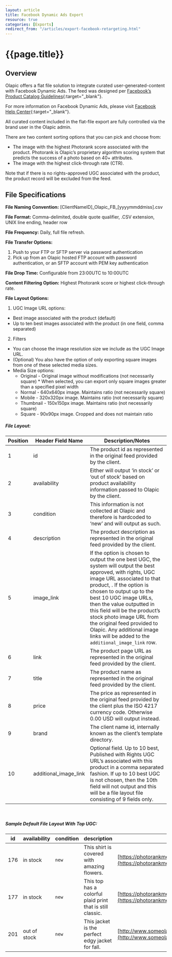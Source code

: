 ```yaml
---
layout: article
title: Facebook Dynamic Ads Export
resource: true
categories: [Exports]
redirect_from: "/articles/export-facebook-retargeting.html"
---
```


# {{page.title}}

## Overview

Olapic offers a flat file solution to integrate curated user-generated-content with Facebook Dynamic Ads. The feed was designed per [Facebook’s Product Catalog Guidelines](https://developers.facebook.com/docs/marketing-api/dynamic-product-ads/product-catalog){:target="_blank"}.

For more information on Facebook Dynamic Ads, please visit [Facebook Help Center](https://www.facebook.com/business/help/1754901084745017?helpref=faq_content){:target="_blank"}.

All curated content included in the flat-file export are fully controlled via the brand user in the Olapic admin.

There are two content sorting options that you can pick and choose from:
* The image with the highest Photorank score associated with the product. Photorank is Olapic’s proprietary algorithm scoring system that predicts the success of a photo based on 40+ attributes.
* The image with the highest click-through rate (CTR).

Note that if there is no rights-approved UGC associated with the product, the product record will be excluded from the feed.

## File Specifications

**File Naming Convention:**
\[ClientNameID\]\_Olapic\_FB\_\[yyyymmddmiss\].csv

**File Format:** Comma-delimited, double quote qualifier, .CSV extension, UNIX line ending, header row

**File Frequency:** Daily, full file refresh.

**File Transfer Options:**

1. Push to your FTP or SFTP server via password authentication
2. Pick up from an Olapic hosted FTP account with password authentication, or an SFTP account with PEM key authentication

**File Drop Time:** Configurable from 23:00UTC to 10:00UTC

**Content Filtering Option:** Highest Photorank score or highest click-through rate.

**File Layout Options:**

1. UGC Image URL options:
  * Best image associated with the product (default)
  * Up to ten best images associated with the product (in one field, comma separated)
2. Filters
- You can choose the image resolution size we include as the UGC Image URL.
- (Optional) You also have the option of only exporting square images from one of these selected media sizes.
- Media Size options:
  * Original - Original image without modifications (not necessarily square)
        * When selected, you can export only square images greater than a specified pixel width
  * Normal - 640x640px image. Maintains ratio (not necessarily square)
  * Mobile - 320x320px image. Maintains ratio (not necessarily square)
  * Thumbnail - 150x150px image. Maintains ratio (not necessarily square)
  * Square - 90x90px image. Cropped and does not maintain ratio

##### File Layout:

| **Position** | **Header Field Name**  | **Description/Notes**                                                                                                                                                                                                                                                                                                                                                                                                                                                                                                                                                                                                                                                                                                                                                                                                                                                                                                                                                            |
|--------------|------------------------|----------------------------------------------------------------------------------------------------------------------------------------------------------------------------------------------------------------------------------------------------------------------------------------------------------------------------------------------------------------------------------------------------------------------------------------------------------------------------------------------------------------------------------------------------------------------------------------------------------------------------------------------------------------------------------------------------------------------------------------------------------------------------------------------------------------------------------------------------------------------------------------------------------------------------------------------------------------------------------|
| 1            | id                     | The product id as represented in the original feed provided by the client.                                                                                                                                                                                                                                                                                                                                                                                                                                                                                                                                                                                                                                                                                                                                                                                                                                                                                                                |
| 2            | availability           | Either will output ‘in stock’ or ‘out of stock’ based on product availability information passed to Olapic by the client.                                                                                                                                                                                                                                                                                                                                                                                                                                                                                                                                                                                                                                                                                                                                                                                                                                                        |
| 3            | condition              | This information is not collected at Olapic and therefore is hardcoded to ‘new’ and will output as such.                                                                                                                                                                                                                                                                                                                                                                                                                                                                                                                                                                                                                                                                                                                                                                                                                                                                         |
| 4            | description            | The product description as represented in the original feed provided by the client.                                                                                                                                                                                                                                                                                                                                                                                                                                                                                                                                                                                                                                                                                                                                                                                                                                                                                                            |
| 5            | image\_link            | If the option is chosen to output the one best UGC, the system will output the best approved, with rights, UGC image URL associated to that product, . If the option is chosen to output up to the best 10 UGC image URLs, then the value outputted in this field will be the product’s stock photo image URL from the original feed provided to Olapic. Any additional image links will be added to the `additional_image_link` row.<br> |
| 6            | link                   | The product page URL as represented in the original feed provided by the client.                                                                                                                                                                                                                                                                                                                                                                                                                                                                                                                                                                                                                                                                                                                                                                                                                                                                                                               |
| 7            | title                  | The product name as represented in the original feed provided by the client.                                                                                                                                                                                                                                                                                                                                                                                                                                                                                                                                                                                                                                                                                                                                                                                                                                                                                                                   |
| 8            | price                  | The price as represented in the original feed provided by the client plus the ISO 4217 currency code. Otherwise 0.00 USD will output instead.                                                                                                                                                                                                                                                                                                                                                                                                                                                                                                                                                                                                                                                                                                                                                                                                                                                  |
| 9            | brand                  | The client name id, internally known as the client’s template directory.                                                                                                                                                                                                                                                                                                                                                                                                                                                                                                                                                                                                                                                                                                                                                                                                                                                                                                         |
| 10           | additional\_image\_link | Optional field. Up to 10 best, Published with Rights UGC URL’s associated with this product in a comma separated fashion. If up to 10 best UGC is not chosen, then the 10th field will not output and this will be a file layout file consisting of 9 fields only.                                                                                                                                                                                                                                                                                                                                                                                                                                                                                                                                                                                                                                                                                                               |

<br>

##### Sample Default File Layout With Top UGC:


| **id** | **availability** | **condition** | **description** | **image\_link** | **link** | **title** | **price** | **brand** |
| --- | --- | --- | --- | --- | --- | --- | --- | --- |
| 176 | in stock | `new`| This shirt is covered with amazing flowers. | [https://photorankmedia-a.akamaihd.net/media/d/2/i/socno6/normal.jpg](https://photorankmedia-a.akamaihd.net/media/d/2/i/socno6/normal.jpg) | [http://www.someolapicclient.com/product/176/daisyshirt/index.tmpl](http://www.someolapicclient.com/product/176/daisyshirt/index.tmpl) | Daisy Shirt | 25.99 USD | freelove |
| 177 | in stock | `new`| This top has a colorful plaid print that is still classic. | [https://photorankmedia-a.akamaihd.net/media/d/2/i/socno71/normal.jpg](https://photorankmedia-a.akamaihd.net/media/d/2/i/socno71/normal.jpg) | [http://www.someolapicclient.com/product/176/classicplaid/index.tmpl](http://www.someolapicclient.com/product/176/classicplaid/index.tmpl) | Classic Plaid | 35.00 USD | freelove |
| 201 | out of stock | `new`| This jacket is the perfect edgy jacket for fall. | [http://www.someolapicclient/images/products/152x358/SOC201\_152x358.jpg](http://www.someolapicclient/images/products/152x358/SOC201_152x358.jpg) | [http://www.someolapicclient.com/product/201/daisyshirt/index.tmpl](http://www.someolapicclient.com/product/201/daisyshirt/index.tmpl) | Biker Jacket | 0.00 USD | freelove |


